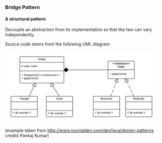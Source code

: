 ### Bridge Pattern

#### A structural pattern


Decouple an abstraction from its implementation so that the two can vary independently.

Source code stems from the following UML diagram:


![alt text](design-pattern-bridge.png "Design Pattern Bridge")

(example taken from http://www.journaldev.com/dev/java/design-patterns credits Pankaj Kumar)



